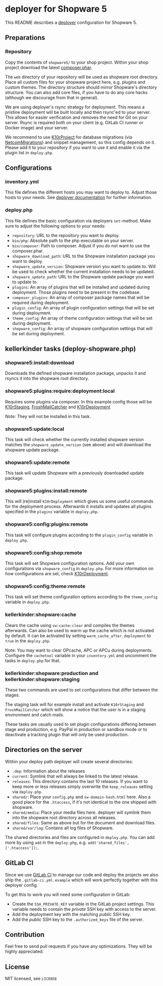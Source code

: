 # deployer for Shopware 5

This README describes a [deployer](https://deployer.org/) configuration for Shopware 5.

## Preparations

### Repository
Copy the contents of `shopware5/` to your shop project. Within your shop project download the latest [composer.phar](https://getcomposer.org/download/).

The `web` directory of your repository will be used as shopware root directory. Place all custom files for your shopware project here, e.g. plugins and custom themes. The directory structure should mirror Shopware's directory structure. You can also add core files, if you have to do any core hacks (although we discourage from that in general).

We are using deployer's rsync strategy for deployment. This means a pristine deployment will be built locally and then rsync'ed to your server. This allows for easier verification and removes the need for Git on your server. Rsync is required both on your client (e.g. GitLab CI runner or Docker image) and your server.

We recommend to use [K10rProject](https://github.com/kellerkinderDE/K10rProject) for database migrations (via [NetcomMigrations](https://github.com/eTribes-Connect-GmbH/NetcomMigrations)) and snippet management, so this config depends on it. Please add it to your repository if you want to use it and enable it via the plugin list in `deploy.php`.

## Configurations

### inventory.yml

This file defines the different hosts you may want to deploy to. Adjust those hosts to your needs.
See [deployer documentation](https://deployer.org/docs/hosts) for further information.

### deploy.php

This file defines the basic configuration via deployers `set`-method. Make sure to adjust the following options to your needs:
* `repository`: URL to the repository you want to deploy.
* `bin/php`: Absolute path to the php executable on your server.
* `bin/composer`: Path to composer. Adjust if you do not want to use the composer.phar.
* `shopware_download_path`: URL to the Shopware installation package you want to deploy.
* `shopware_update_version`: Shopware version you want to update to. Will be used to check whether the current installation needs to be updated.
* `shopware_update_path`: URL to the Shopware update package you want to update to.
* `plugins`: An array of plugins that will be installed and updated during deployment. Those plugins need to be present in the codebase.
* `composer_plugins`: An array of composer package names that will be required during deployment.
* `plugin_config`: An array of plugin configuration settings that will be set during deployment.
* `theme_config`: An array of theme configuration settings that will be set during deployment.
* `shopware_config`: An array of shopware configuration settings that will be set during deployment.

## kellerkinder tasks (deploy-shopware.php)

### shopware5:install:download
Downloads the defined shopware installation package, unpacks it and rsyncs it into the shopware root directory.

### shopware5:plugins:require:deployment:local
Requires some plugins via composer. In this example config those will be [K10rStaging](https://github.com/kellerkinderDE/K10rStaging), [FroshMailCatcher](https://github.com/FriendsOfShopware/FroshMailCatcher) and [K10rDeployment](https://github.com/kellerkinderDE/K10rDeployment)

_Note:_ They will not be installed in this task.

### shopware5:update:local
This task will check whether the currently installed shopware version matches the `shopware_update_version` (see above) and will download the shopware update package.

### shopware5:update:remote
This task will update Shopware with a previously downloaded update package.

### shopware5:plugins:install:remote
This will (re)install `K10rDeployment` which gives us some useful commands for the deployment process. Afterwards it installs and updates all plugins specified in the `plugins` variable in `deploy.php`.

### shopware5:config:plugins:remote
This task will configure plugins according to the `plugin_config` variable in `deploy.php`.

### shopware5:config:shop:remote
This task will set Shopware configuration options. Add your own configurations via `shopware_config` in `deploy.php`.
For more information on how configurations are set, check [K10rDeployment](https://github.com/kellerkinderDE/K10rDeployment).

### shopware5:config:theme:remote
This task will set theme configuration options according to the `theme_config` variable in `deploy.php`.

### kellerkinder:shopware:cache
Clears the cache using `sw:cache:clear` and compiles the themes afterwards. Can also be used to warm up the cache which is not activated by default. It can be activated by setting `warm_cache_after_deployment` to `true` in the `deploy.php`.

Note: You may want to clear OPcache, APC or APCu during deployments. Configure the `cachetool` variable in your `inventory.yml` and uncomment the tasks in `deploy.php` for that.

### kellerkinder:shopware:production and kellerkinder:shopware:staging
These two commands are used to set configurations that differ between the stages.

The staging task will for example install and activate `K10rStaging` and `FroshMailCatcher` which will show a notice that the user is in a staging environment and catch mails.

These tasks are usually used to set plugin configurations differing between stage and production, e.g. PayPal in production or sandbox mode or to deactivate a tracking plugin that will only be used production.

## Directories on the server
Within your deploy path deployer will create several directories:

* `.dep`: Information about the releases
* `current`: Symlink that will always be linked to the latest release.
* `releases`: This directory contains the last 10 releases. If you want to keep more or less releases simply overwrite the `keep_releases` setting via `deploy.php`. 
* `shared/`: Place your `config.php` and `sw-domain-hash.html` here. Also a good place for the `.htaccess`, if it's not identical to the one shipped with shopware.
* `shared/media`: Place your media files here. deployer will symlink them into the shopware root directory across all releases.
* `shared/files`: Same as above but for the document and download files.
* `shared/var/log`: Contains all log files of Shopware.

The shared directories and files are configured in `deploy.php`. You can add more by using `add` in the `deploy.php`, e.g. `add('shared_files', ['.htaccess']);`.

## GitLab CI

Since we use [GitLab CI](https://about.gitlab.com/features/gitlab-ci-cd/) to manage our code and deploy the projects we also ship the `.gitlab-ci.yml.example` which will work perfectly together with this deployer config.

To get this to work you will need some configuration in GitLab:
* Create the `SSH_PRIVATE_KEY` variable in the GitLab project settings. This variable needs to contain the *private* SSH key with access to the server.
* Add the deployment key with the matching *public* SSH key.
* Add the *public* SSH key to the `.authorized_keys` file of the server.

## Contribution
Feel free to send pull requests if you have any optimizations. They will be highly appreciated.

## License
MIT licensed, see `LICENSE`

